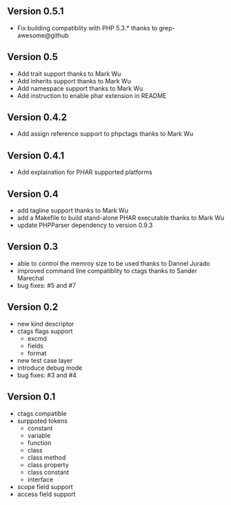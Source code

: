 Version 0.5.1
-------------

* Fix building compatiblity with PHP 5.3.*
  thanks to grep-awesome@github

Version 0.5
-----------

* Add trait support
  thanks to Mark Wu
* Add inherits support
  thanks to Mark Wu
* Add namespace support
  thanks to Mark Wu
* Add instruction to enable phar extension in README

Version 0.4.2
-------------

* Add assign reference support to phpctags
  thanks to Mark Wu

Version 0.4.1
-------------

* Add explaination for PHAR supported platforms

Version 0.4
-----------

* add tagline support
  thanks to Mark Wu
* add a Makefile to build stand-alone PHAR executable
  thanks to Mark Wu
* update PHPParser dependency to version 0.9.3

Version 0.3
-----------

* able to control the memroy size to be used
  thanks to Dannel Jurado
* improved command line compatiblity to ctags
  thanks to Sander Marechal
* bug fixes: #5 and #7

Version 0.2
-----------

* new kind descriptor
* ctags flags support
    * excmd
    * fields
    * format
* new test case layer
* introduce debug mode
* bug fixes: #3 and #4

Version 0.1
-----------

* ctags compatible
* surppoted tokens
    * constant
    * variable
    * function
    * class
    * class method
    * class property
    * class constant
    * interface
* scope field support
* access field support
